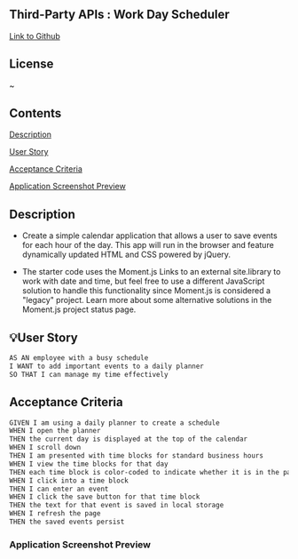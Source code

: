 ## Third-Party APIs : Work Day Scheduler

[Link to Github]()

## License
~

## Contents
[Description](#description)

[User Story](#user-story)

[Acceptance Criteria](#acceptance-criteria)

[Application Screenshot Preview](#application-screenshot-preview)

## Description

- Create a simple calendar application that allows a user to save events for each hour of the day. This app will run in the browser and feature dynamically updated HTML and CSS powered by jQuery.

- The starter code uses the Moment.js Links to an external site.library to work with date and time, but feel free to use a different JavaScript solution to handle this functionality since Moment.js is considered a "legacy" project. Learn more about some alternative solutions in the Moment.js project status page.



## :bulb:User Story
```md
AS AN employee with a busy schedule
I WANT to add important events to a daily planner
SO THAT I can manage my time effectively
```

## Acceptance Criteria
```md
GIVEN I am using a daily planner to create a schedule
WHEN I open the planner
THEN the current day is displayed at the top of the calendar
WHEN I scroll down
THEN I am presented with time blocks for standard business hours
WHEN I view the time blocks for that day
THEN each time block is color-coded to indicate whether it is in the past, present, or future
WHEN I click into a time block
THEN I can enter an event
WHEN I click the save button for that time block
THEN the text for that event is saved in local storage
WHEN I refresh the page
THEN the saved events persist
```

### Application Screenshot Preview
